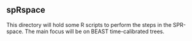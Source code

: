 ## spRspace
This directory will hold some R scripts to perform the steps in the SPR-space.
The main focus will be on BEAST time-calibrated trees.
